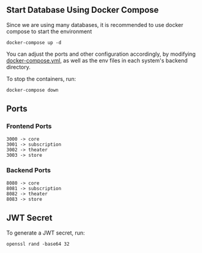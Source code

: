 ## Start Database Using Docker Compose
Since we are using many databases, it is recommended to use docker compose to start the environment
```
docker-compose up -d
```
You can adjust the ports and other configuration accordingly, by modifying [docker-compose.yml](docker-compose.yml), as well as the env files in each system's backend directory.

To stop the containers, run:
```
docker-compose down
```

## Ports
### Frontend Ports
```
3000 -> core
3001 -> subscription
3002 -> theater
3003 -> store
```

### Backend Ports
```
8080 -> core
8081 -> subscription
8082 -> theater
8083 -> store
```

## JWT Secret
To generate a JWT secret, run:
```
openssl rand -base64 32
```